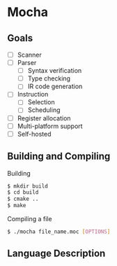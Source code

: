 # Mocha

## Goals

- [ ] Scanner
- [ ] Parser
  - [ ] Syntax verification
  - [ ] Type checking
  - [ ] IR code generation
- [ ] Instruction
  - [ ] Selection
  - [ ] Scheduling
- [ ] Register allocation
- [ ] Multi-platform support
- [ ] Self-hosted

## Building and Compiling

Building

```bash
$ mkdir build
$ cd build
$ cmake ..
$ make
```

Compiling a file

```bash
$ ./mocha file_name.moc [OPTIONS]

```

## Language Description
